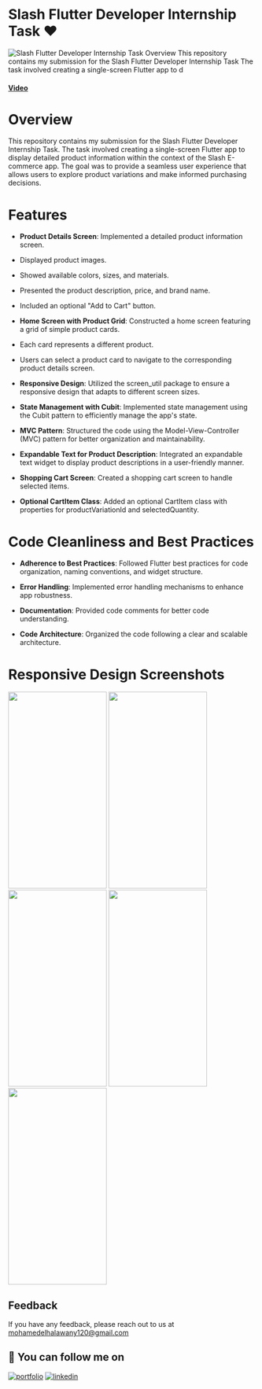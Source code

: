 

# Slash Flutter Developer Internship Task ❤️ 

![Slash Flutter Developer Internship Task Overview This repository contains my submission for the Slash Flutter Developer Internship Task  The task involved creating a single-screen Flutter app to d](https://github.com/Halawany1/News-App/assets/96886506/8a815a9b-cadb-4a95-a33a-e450684f61b5)

#### [Video](https://github.com/Halawany1/Slash_Assessment/assets/96886506/aedc447f-280e-455f-9dce-fe43c11fa2ef)

# Overview
This repository contains my submission for the Slash Flutter Developer Internship Task. The task involved creating a single-screen Flutter app to display detailed product information within the context of the Slash E-commerce app. The goal was to provide a seamless user experience that allows users to explore product variations and make informed purchasing decisions.

# Features

- **Product Details Screen**: Implemented a detailed product information screen.
  
- Displayed product images.
- Showed available colors, sizes, and materials.
- Presented the product description, price, and brand name.
- Included an optional "Add to Cart" button.
- **Home Screen with Product Grid**: Constructed a home screen featuring a grid of simple product cards.

- Each card represents a different product.
- Users can select a product card to navigate to the corresponding product details screen.
- **Responsive Design**: Utilized the screen_util package to ensure a responsive design that adapts to different screen sizes.

- **State Management with Cubit**: Implemented state management using the Cubit pattern to efficiently manage the app's state.

- **MVC Pattern**: Structured the code using the Model-View-Controller (MVC) pattern for better organization and maintainability.

- **Expandable Text for Product Description**: Integrated an expandable text widget to display product descriptions in a user-friendly manner.

- **Shopping Cart Screen**: Created a shopping cart screen to handle selected items.

- **Optional CartItem Class**: Added an optional CartItem class with properties for productVariationId and selectedQuantity.

# Code Cleanliness and Best Practices

- **Adherence to Best Practices**: Followed Flutter best practices for code organization, naming conventions, and widget structure.

- **Error Handling**: Implemented error handling mechanisms to enhance app robustness.

- **Documentation**: Provided code comments for better code understanding.

- **Code Architecture**: Organized the code following a clear and scalable architecture.

# Responsive Design Screenshots

<img src="https://github.com/Halawany1/News-App/assets/96886506/b76bcb6d-1a72-4139-b3b8-779a610605d9" width="200" height="400">
<img src="https://github.com/Halawany1/News-App/assets/96886506/e04e53f7-bd07-4422-8860-3be8b63a1b19" width="200" height="400">
<img src="https://github.com/Halawany1/News-App/assets/96886506/591142c6-751a-4747-9d41-13ab7d8ecfe7" width="200" height="400">
<img src="https://github.com/Halawany1/News-App/assets/96886506/86542399-63d2-4b05-9b91-0b5cf04bad92" width="200" height="400">
<img src="https://github.com/Halawany1/News-App/assets/96886506/d0db064b-11a1-496d-b493-983309edfd6b" width="200" height="400">

## Feedback

If you have any feedback, please reach out to us at mohamedelhalawany120@gmail.com

## 🔗 You can follow me on

[![portfolio](https://img.shields.io/badge/GitHub-100000?style=for-the-badge&logo=github&logoColor=white)](https://github.com/halawany1)
[![linkedin](https://img.shields.io/badge/linkedin-0A66C2?style=for-the-badge&logo=linkedin&logoColor=white)](https://www.linkedin.com/in/mohamed-elhalawany-329314220/)
